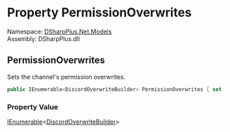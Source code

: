 # Property PermissionOverwrites

Namespace: [DSharpPlus.Net.Models](DSharpPlus.Net.Models.md)  
Assembly: DSharpPlus.dll

## <a id="DSharpPlus_Net_Models_ChannelEditModel_PermissionOverwrites"></a>PermissionOverwrites

<p>Sets the channel's permission overwrites.</p>

```csharp
public IEnumerable<DiscordOverwriteBuilder> PermissionOverwrites { set; }
```

### Property Value

[IEnumerable](https://learn.microsoft.com/dotnet/api/system.collections.generic.ienumerable\-1)<[DiscordOverwriteBuilder](DSharpPlus.Entities.DiscordOverwriteBuilder.md)\>

